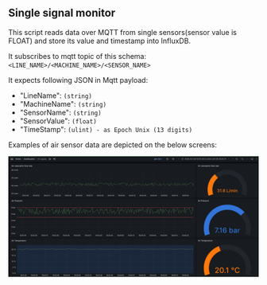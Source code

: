 ## Single signal monitor

This script reads data over MQTT  from single sensors(sensor value is FLOAT)
and store its value and timestamp into InfluxDB.

It subscribes to mqtt topic of this schema:
`<LINE_NAME>/<MACHINE_NAME>/<SENSOR_NAME>`


It expects following JSON in Mqtt payload:
* "LineName": `(string)`
* "MachineName": `(string)`
* "SensorName": `(string)`
* "SensorValue": `(float)`
* "TimeStamp": `(ulint) - as Epoch Unix (13 digits)`


Examples of air sensor data are depicted on the below screens:

![single sensor grafana](doc/single_signal_ex1.png)